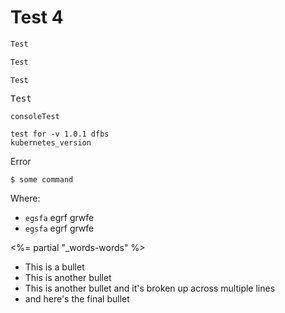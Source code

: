 # Test 4

```bash
Test
```

```sh
Test
```

```shell
Test
```

<pre class="terminal">Test</pre>

```consoleTest```

```console
test for -v 1.0.1 dfbs
kubernetes_version
```
Error

```
$ some command
```

Where:
* `egsfa` egrf grwfe
* `egsfa` egrf grwfe

<%= partial "_words-words" %>

- This is a bullet
- This is another bullet
- This is another bullet and
it's broken up
across multiple lines
- and here's the final bullet

